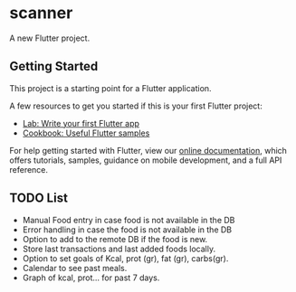 # scanner

A new Flutter project.

## Getting Started

This project is a starting point for a Flutter application.

A few resources to get you started if this is your first Flutter project:

- [Lab: Write your first Flutter app](https://flutter.dev/docs/get-started/codelab)
- [Cookbook: Useful Flutter samples](https://flutter.dev/docs/cookbook)

For help getting started with Flutter, view our
[online documentation](https://flutter.dev/docs), which offers tutorials,
samples, guidance on mobile development, and a full API reference.

## TODO List
- Manual Food entry in case food is not available in the DB
- Error handling in case the food is not available in the DB
- Option to add to the remote DB if the food is new.
- Store last transactions and last added foods locally.
- Option to set goals of Kcal, prot (gr), fat (gr), carbs(gr).
 - Calendar to see past meals.
 - Graph of kcal, prot... for past 7 days.  
